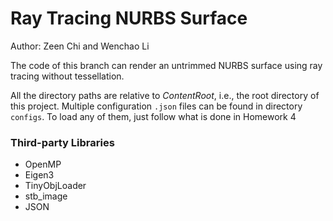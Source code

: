 # Ray Tracing NURBS Surface
Author: Zeen Chi and Wenchao Li

The code of this branch can render an untrimmed NURBS surface using ray tracing without tessellation.

All the directory paths are relative to $ContentRoot$, i.e., the root directory of this project. Multiple configuration `.json` files can be found in directory `configs`. To load any of them, just follow what is done in Homework 4

### Third-party Libraries
- OpenMP
- Eigen3
- TinyObjLoader
- stb_image
- JSON
